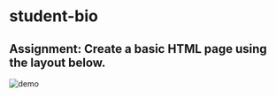 # student-bio

## Assignment: Create a basic HTML page using the layout below.

![demo](https://user-images.githubusercontent.com/76790174/112663145-de0d8580-8e2e-11eb-9b94-37175017ec9f.png)
